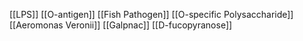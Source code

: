 [[LPS]]
[[O-antigen]]
[[Fish Pathogen]]
[[O-specific Polysaccharide]]
[[Aeromonas Veronii]]
[[Galpnac]]
[[D-fucopyranose]]
